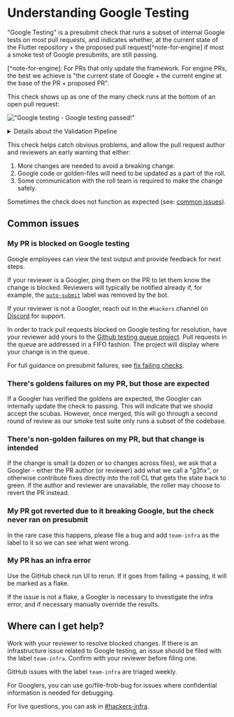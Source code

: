 # Understanding Google Testing

"Google Testing" is a presubmit check that runs a subset of internal Google
tests on most pull requests, and indicates whether, at the current state of the
Flutter repository + the proposed pull request[^note-for-engine] if most a smoke
test of Google presubmits, are still passing.

\[^note-for-engine\]: For PRs that only update the framework. For engine PRs,
the best we achieve is "the current state of Google + the current engine at the
base of the PR + proposed PR".

This check shows up as one of the many check runs at the bottom of an open pull
request:

!["Google testing - Google testing passed!"](https://user-images.githubusercontent.com/38773539/221321907-edaca6c3-2165-4bfe-b436-00fcd64e820e.png)

<details>

<summary>Details about the Validation Pipeline</summary>

1. Triggering google testing (\<1 minute)

   Google testing starts once an approval from a member of flutter-hackers is
   given. For Googlers, the check is run immediately. Google testing is
   triggered on GitHub webhooks, and uses a 30-minute cron job to backfill when
   webhooks are dropped.

1. Running google testing (30 minutes)

   A subset of tests have been selected to run on presubmit as our smoke test
   suite. This gives quick, high coverage for PRs without running everything.

1. Propagating results back to GitHub (30 minutes)

   Once Google Testing finishes, it takes up to 1 hour for the results to be
   propagated back to Github. Once the result is available on Github, it will
   show "Google Testing" as either "success" or "failure".

</details>

This check helps catch obvious problems, and allow the pull request author and
reviewers an early warning that either:

1. More changes are needed to avoid a breaking change.
1. Google code or golden-files will need to be updated as a part of the roll.
1. Some communication with the roll team is required to make the change safely.

Sometimes the check does not function as expected (see:
[common issues](#common-issues)).

## Common issues

### My PR is blocked on Google testing

Google employees can view the test output and provide feedback for next steps.

If your reviewer is a Googler, ping them on the PR to let them know the change
is blocked. Reviewers will typically be notified already if, for example, the
[`auto-submit`](Autosubmit-bot.md) label was removed by the bot.

If your reviewer is not a Googler, reach out in the `#hackers` channel on
[Discord](../contributing/Chat.md) for support.

In order to track pull requests blocked on Google testing for resolution, have
your reviewer add yours to the
[Github testing queue project](https://github.com/orgs/flutter/projects/200).
Pull requests in the queue are addressed in a FIFO fashion. The project will
display where your change is in the queue.

For full guidance on presubmit failures, see
[fix failing checks](../contributing/testing/Fix-failing-checks.md#google-testing).

### There's goldens failures on my PR, but those are expected

If a Googler has verified the goldens are expected, the Googler can internally
update the check to passing. This will indicate that we should accept the
scubas. However, once merged, this will go through a second round of review as
our smoke test suite only runs a subset of the codebase.

### There's non-golden failures on my PR, but that change is intended

If the change is small (a dozen or so changes across files), we ask that a
Googler - either the PR author (or reviewer) add what we call a "g3fix", or
otherwise contribute fixes directly into the roll CL that gets the state back to
green. If the author and reviewer are unavailable, the roller may choose to
revert the PR instead.

### My PR got reverted due to it breaking Google, but the check never ran on presubmit

In the rare case this happens, please file a bug and add `team-infra` as the
label to it so we can see what went wrong.

### My PR has an infra error

Use the GitHub check run UI to rerun. If it goes from failing -> passing, it
will be marked as a flake.

If the issue is not a flake, a Googler is necessary to investigate the infra
error, and if necessary manually override the results.

## Where can I get help?

Work with your reviewer to resolve blocked changes. If there is an
infrastructure issue related to Google testing, an issue should be filed with
the label `team-infra`. Confirm with your reviewer before filing one.

GitHub issues with the label `team-infra` are triaged weekly.

For Googlers, you can use go/file-frob-bug for issues where confidential
information is needed for debugging.

For live questions, you can ask in
[#hackers-infra](https://discord.com/channels/608014603317936148/608021351567065092).
